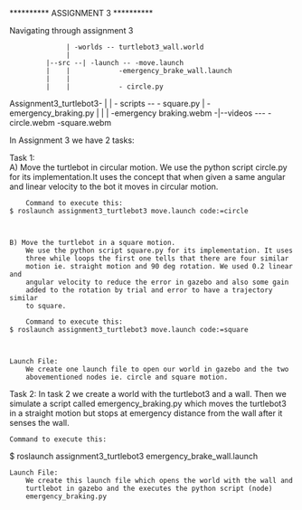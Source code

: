 **********   ASSIGNMENT 3   **********


Navigating through assignment 3


				  | -worlds -- turtlebot3_wall.world
				  | 
			 |--src --| -launch -- -move.launch
			 |	  |            -emergency_brake_wall.launch
			 | 	  | 
			 |	  |  		   - circle.py
Assignment3_turtlebot3- |        | - scripts --  - square.py
			 |			   - emergency_braking.py
			 |
			 |
			 | 	       -emergency braking.webm
			-|--videos --- -circle.webm
			               -square.webm
			               
			

In Assignment 3 we have 2 tasks:

Task 1:  
	A) Move the turtlebot in circular motion.
		We use the python script circle.py for its implementation.It uses the
		concept that when given a same angular and linear velocity to the 
		bot it moves in circular motion.
		
		Command to execute this:
	$ roslaunch assignment3_turtlebot3 move.launch code:=circle
	
	
	
	B) Move the turtlebot in a square motion.
		We use the python script square.py for its implementation. It uses
		three while loops the first one tells that there are four similar
		motion ie. straight motion and 90 deg rotation. We used 0.2 linear and
		angular velocity to reduce the error in gazebo and also some gain 
		added to the rotation by trial and error to have a trajectory similar
		to square.
		
		Command to execute this:
	$ roslaunch assignment3_turtlebot3 move.launch code:=square
	
	
	
	Launch File:
		We create one launch file to open our world in gazebo and the two
		abovementioned nodes ie. circle and square motion.
		


Task 2:
	In task 2 we create a world with the turtlebot3 and a wall. Then we simulate
	a script called emergency_braking.py which moves the turtlebot3 in a straight
	motion but stops at emergency distance from the wall after it senses the wall.
	
	Command to execute this:
  $ roslaunch assignment3_turtlebot3 emergency_brake_wall.launch
  
  
	Launch File:
		We create this launch file which opens the world with the wall and 
		turtlebot in gazebo and the executes the python script (node) 
		emergency_braking.py
		
	
	
		 	  
 
